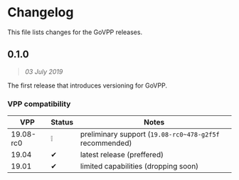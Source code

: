 # Changelog

This file lists changes for the GoVPP releases.

## 0.1.0
> _03 July 2019_

The first release that introduces versioning for GoVPP.

### VPP compatibility

| VPP | Status | Notes |
|---|---|---|
| 19.08-rc0 | ❕ | preliminary support (`19.08-rc0~478-g2f5f` recommended) |
| 19.04 | ✔ | latest release (preffered) |
| 19.01 | ✔ | limited capabilities (dropping soon) |
